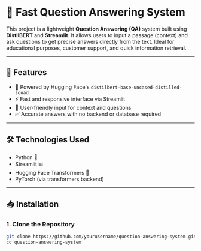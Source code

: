 # 💬 Fast Question Answering System

This project is a lightweight **Question Answering (QA)** system built using **DistilBERT** and **Streamlit**. It allows users to input a passage (context) and ask questions to get precise answers directly from the text. Ideal for educational purposes, customer support, and quick information retrieval.

---

## 🚀 Features

- 🧠 Powered by Hugging Face's `distilbert-base-uncased-distilled-squad`
- ⚡ Fast and responsive interface via Streamlit
- 📄 User-friendly input for context and questions
- ✅ Accurate answers with no backend or database required

---

## 🛠️ Technologies Used

- Python 🐍
- Streamlit 📊
- Hugging Face Transformers 🤗
- PyTorch (via transformers backend)

---

## 📥 Installation

### 1. Clone the Repository

```bash
git clone https://github.com/yourusername/question-answering-system.git
cd question-answering-system
